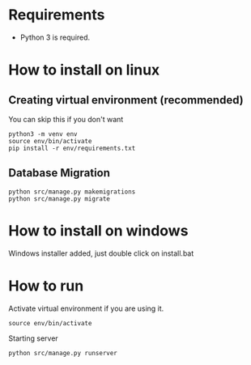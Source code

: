 # Requirements
* Python 3 is required.

# How to install on linux
## Creating virtual environment (recommended)
You can skip this if you don't want
```
python3 -m venv env
source env/bin/activate
pip install -r env/requirements.txt
```

## Database Migration
```
python src/manage.py makemigrations
python src/manage.py migrate
```

# How to install on windows
Windows installer added, just double click on install.bat

# How to run
Activate virtual environment if you are using it.
```
source env/bin/activate
```
Starting server
```
python src/manage.py runserver
```

